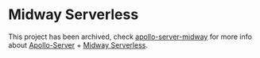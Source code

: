 # Midway Serverless

This project has been archived, check [apollo-server-midway](https://github.com/linbudu599/apollo-server-midway) for more info about [Apollo-Server](https://apollographql.com) + [Midway Serverless](https://midwayjs.org/).
